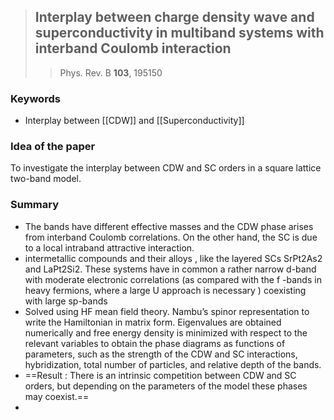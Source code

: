 >## Interplay between charge density wave and superconductivity in multiband systems with interband Coulomb interaction
>>Phys. Rev. B **103**, 195150

### Keywords 
- Interplay between [[CDW]] and [[Superconductivity]]

### Idea of the paper 

To investigate the interplay between CDW and SC orders in a square lattice two-band model.

### Summary
- The bands have different effective masses and the CDW phase arises from interband Coulomb correlations. On the other hand, the SC is due to a local intraband attractive interaction.
- intermetallic compounds and their alloys , like the layered SCs SrPt2As2 and LaPt2Si2. These systems have in common a rather narrow d-band with moderate electronic correlations (as compared with the f -bands in heavy fermions, where a large U approach is necessary ) coexisting with large sp-bands
- Solved using HF mean field theory. Nambu’s spinor representation to write the Hamiltonian in matrix form. Eigenvalues are obtained numerically  and free energy density is  minimized with respect to the relevant variables to obtain the phase diagrams as functions of parameters, such as the strength of the CDW and SC interactions, hybridization, total number of particles, and relative depth of the bands. 
- ==Result : There is an intrinsic competition between CDW and SC orders, but depending on the parameters of the model these phases may coexist.==
- 

